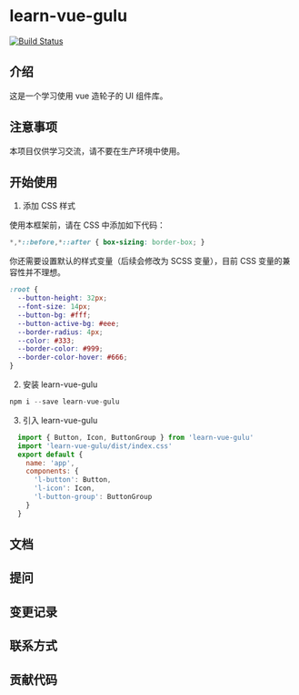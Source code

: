 # learn-vue-gulu

[![Build Status](https://travis-ci.org/ximuli/learn-vue-gulu.svg?branch=master)](https://travis-ci.org/ximuli/learn-vue-gulu)

## 介绍

这是一个学习使用 vue 造轮子的 UI 组件库。

## 注意事项

本项目仅供学习交流，请不要在生产环境中使用。

## 开始使用

1. 添加 CSS 样式

  使用本框架前，请在 CSS 中添加如下代码：

  ```css
  *,*::before,*::after { box-sizing: border-box; }
  ```
  你还需要设置默认的样式变量（后续会修改为 SCSS 变量），目前 CSS 变量的兼容性并不理想。
  ```css
  :root {
    --button-height: 32px;
    --font-size: 14px;
    --button-bg: #fff;
    --button-active-bg: #eee;
    --border-radius: 4px;
    --color: #333;
    --border-color: #999;
    --border-color-hover: #666;
  }
  ```

2. 安装 learn-vue-gulu
  ```js
  npm i --save learn-vue-gulu
  ```
3. 引入 learn-vue-gulu
```js
  import { Button, Icon, ButtonGroup } from 'learn-vue-gulu'
  import 'learn-vue-gulu/dist/index.css'
  export default {
    name: 'app',
    components: {
      'l-button': Button,
      'l-icon': Icon,
      'l-button-group': ButtonGroup
    }
  }
```





## 文档

## 提问

## 变更记录

## 联系方式

## 贡献代码

